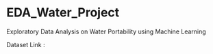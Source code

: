 # EDA_Water_Project
Exploratory Data Analysis on Water Portability using Machine Learning 

Dataset Link : 
